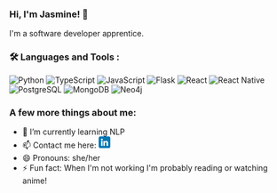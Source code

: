 ### Hi, I'm Jasmine! 👋

I'm a software developer apprentice.

### :hammer_and_wrench: Languages and Tools :
![Python](https://img.shields.io/badge/python-3670A0?style=for-the-badge&logo=python&logoColor=ffdd54)
![TypeScript](https://img.shields.io/badge/TypeScript-007ACC?style=for-the-badge&logo=typescript&logoColor=white)
![JavaScript](https://img.shields.io/badge/JavaScript-F7DF1E?style=for-the-badge&logo=javascript&logoColor=black)
![Flask](https://img.shields.io/badge/Flask-000000.svg?style=for-the-badge&logo=Flask&logoColor=white)
![React](https://img.shields.io/badge/React-20232A?style=for-the-badge&logo=react&logoColor=61DAFB)
![React Native](https://img.shields.io/badge/React-20232A?style=for-the-badge&logo=react&logoColor=61DAFB)
![PostgreSQL]([https://img.shields.io/badge/sqlite-%2307405e.svg?style=for-the-badge&logo=sqlite&logoColor=white](https://img.shields.io/badge/PostgreSQL-316192?style=for-the-badge&logo=postgresql&logoColor=white))
![MongoDB](https://img.shields.io/badge/MongoDB-4EA94B?style=for-the-badge&logo=mongodb&logoColor=white)
![Neo4j](https://img.shields.io/badge/Neo4j-018bff?style=for-the-badge&logo=neo4j&logoColor=white)


### A few more things about me:

- 🌱 I’m currently learning NLP
- 📫 Contact me here: <a href="https://www.linkedin.com/in/jasmineasraharper/"><img src="https://github.com/jasmine-asra/jasmine-asra/blob/main/images/linkedin.png" alt="LinkedIn icon" vertical-align="middle" width="21px"/></a>
- 😄 Pronouns: she/her
- ⚡ Fun fact: When I'm not working I'm probably reading or watching anime!


